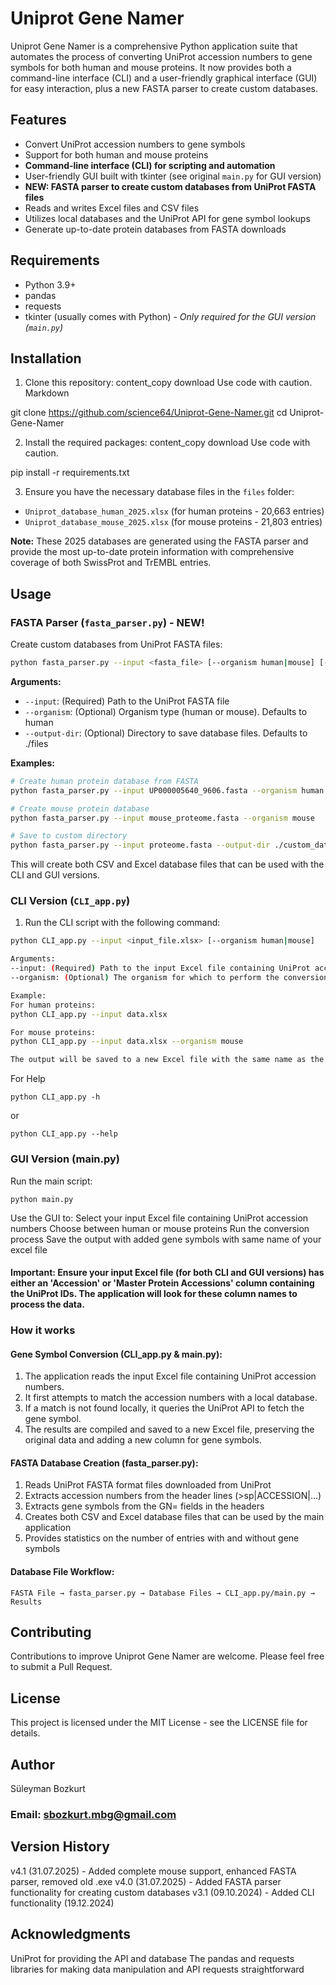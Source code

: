# Uniprot Gene Namer

Uniprot Gene Namer is a comprehensive Python application suite that automates the process of converting UniProt accession numbers to gene symbols for both human and mouse proteins. It now provides both a command-line interface (CLI) and a user-friendly graphical interface (GUI) for easy interaction, plus a new FASTA parser to create custom databases.

## Features

- Convert UniProt accession numbers to gene symbols
- Support for both human and mouse proteins
- **Command-line interface (CLI) for scripting and automation**
- User-friendly GUI built with tkinter (see original `main.py` for GUI version)
- **NEW: FASTA parser to create custom databases from UniProt FASTA files**
- Reads and writes Excel files and CSV files
- Utilizes local databases and the UniProt API for gene symbol lookups
- Generate up-to-date protein databases from FASTA downloads

## Requirements

- Python 3.9+
- pandas
- requests
- tkinter (usually comes with Python) - _Only required for the GUI version (`main.py`)_

## Installation

1. Clone this repository:
   content_copy
   download
   Use code with caution.
   Markdown

git clone https://github.com/science64/Uniprot-Gene-Namer.git
cd Uniprot-Gene-Namer

2. Install the required packages:
   content_copy
   download
   Use code with caution.

pip install -r requirements.txt

3. Ensure you have the necessary database files in the `files` folder:

- `Uniprot_database_human_2025.xlsx` (for human proteins - 20,663 entries)
- `Uniprot_database_mouse_2025.xlsx` (for mouse proteins - 21,803 entries)

**Note:** These 2025 databases are generated using the FASTA parser and provide the most up-to-date protein information with comprehensive coverage of both SwissProt and TrEMBL entries.

## Usage

### FASTA Parser (`fasta_parser.py`) - NEW!

Create custom databases from UniProt FASTA files:

```bash
python fasta_parser.py --input <fasta_file> [--organism human|mouse] [--output-dir ./files]
```

**Arguments:**
- `--input`: (Required) Path to the UniProt FASTA file
- `--organism`: (Optional) Organism type (human or mouse). Defaults to human
- `--output-dir`: (Optional) Directory to save database files. Defaults to ./files

**Examples:**
```bash
# Create human protein database from FASTA
python fasta_parser.py --input UP000005640_9606.fasta --organism human

# Create mouse protein database
python fasta_parser.py --input mouse_proteome.fasta --organism mouse

# Save to custom directory
python fasta_parser.py --input proteome.fasta --output-dir ./custom_databases
```

This will create both CSV and Excel database files that can be used with the CLI and GUI versions.

### CLI Version (`CLI_app.py`)

1. Run the CLI script with the following command:

```bash
python CLI_app.py --input <input_file.xlsx> [--organism human|mouse]

Arguments:
--input: (Required) Path to the input Excel file containing UniProt accession numbers. The file should have either an 'Accession' or 'Master Protein Accessions' column.
--organism: (Optional) The organism for which to perform the conversion. Can be either human or mouse. Defaults to human.

Example:
For human proteins:
python CLI_app.py --input data.xlsx

For mouse proteins:
python CLI_app.py --input data.xlsx --organism mouse

The output will be saved to a new Excel file with the same name as the input file, but with _output appended (e.g., data_output.xlsx).
```

For Help

```
python CLI_app.py -h
```

or

```
python CLI_app.py --help
```

### GUI Version (main.py)

Run the main script:

```
python main.py
```

Use the GUI to:
Select your input Excel file containing UniProt accession numbers
Choose between human or mouse proteins
Run the conversion process
Save the output with added gene symbols with same name of your excel file

#### Important: Ensure your input Excel file (for both CLI and GUI versions) has either an 'Accession' or 'Master Protein Accessions' column containing the UniProt IDs. The application will look for these column names to process the data.

### How it works

#### Gene Symbol Conversion (CLI_app.py & main.py):
1. The application reads the input Excel file containing UniProt accession numbers.
2. It first attempts to match the accession numbers with a local database.
3. If a match is not found locally, it queries the UniProt API to fetch the gene symbol.
4. The results are compiled and saved to a new Excel file, preserving the original data and adding a new column for gene symbols.

#### FASTA Database Creation (fasta_parser.py):
1. Reads UniProt FASTA format files downloaded from UniProt
2. Extracts accession numbers from the header lines (>sp|ACCESSION|...)
3. Extracts gene symbols from the GN= fields in the headers
4. Creates both CSV and Excel database files that can be used by the main application
5. Provides statistics on the number of entries with and without gene symbols

#### Database File Workflow:
```
FASTA File → fasta_parser.py → Database Files → CLI_app.py/main.py → Results
```

## Contributing

Contributions to improve Uniprot Gene Namer are welcome. Please feel free to submit a Pull Request.

## License

This project is licensed under the MIT License - see the LICENSE file for details.

## Author

Süleyman Bozkurt

### Email: sbozkurt.mbg@gmail.com

## Version History

v4.1 (31.07.2025) - Added complete mouse support, enhanced FASTA parser, removed old .exe
v4.0 (31.07.2025) - Added FASTA parser functionality for creating custom databases
v3.1 (09.10.2024) - Added CLI functionality (19.12.2024)

## Acknowledgments

UniProt for providing the API and database
The pandas and requests libraries for making data manipulation and API requests straightforward
